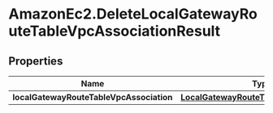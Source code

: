 # AmazonEc2.DeleteLocalGatewayRouteTableVpcAssociationResult

## Properties

Name | Type | Description | Notes
------------ | ------------- | ------------- | -------------
**localGatewayRouteTableVpcAssociation** | [**LocalGatewayRouteTableVpcAssociation**](LocalGatewayRouteTableVpcAssociation.md) |  | [optional] 


